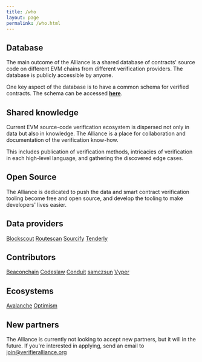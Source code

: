 ```yaml
---
title: /who
layout: page
permalink: /who.html
---
```


## Database

The main outcome of the Alliance is a shared database of contracts' source code on different EVM chains from different verification providers. The database is publicly accessible by anyone. 

One key aspect of the database is to have a common schema for verified contracts. The schema can be accessed [**here**]({base}/how).

## Shared knowledge

Current EVM source-code verification ecosystem is dispersed not only in data but also in knowledge. The Alliance is a place for collaboration and documentation of the verification know-how.

This includes publication of verification methods, intricacies of verification in each high-level language, and gathering the discovered edge cases.

## Open Source

The Alliance is dedicated to push the data and smart contract verification tooling become free and open source, and develop the tooling to make developers' lives easier.

## Data providers

[Blockscout](https://blockscout.com)
[Routescan](https://routescan.io)
[Sourcify](https://sourcify.dev)
[Tenderly](https://tenderly.co)

## Contributors 

[Beaconchain](https://beaconcha.in)
[Codeslaw](https://www.codeslaw.app/)
[Conduit](https://conduit.xyz)
[samczsun](https://twitter.com/samczsun)
[Vyper](https://docs.vyperlang.org/)

## Ecosystems

[Avalanche](https://avax.network)
[Optimism](https://optimism.io)

## New partners
The Alliance is currently not looking to accept new partners, but it will in the future. 
If you're interested in applying, send an email to [join@verifieralliance.org](mailto:verifieralliance.org?subject=Joining%20the%20Alliance)